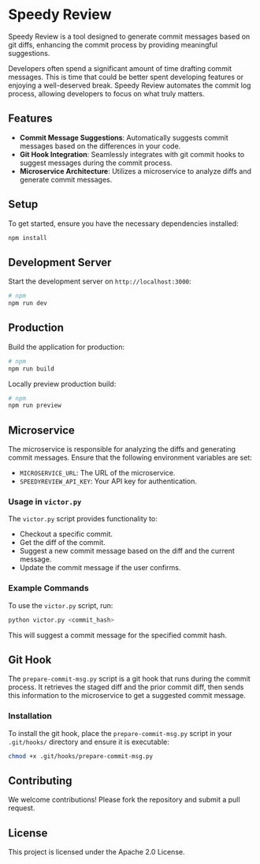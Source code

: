 # Speedy Review

Speedy Review is a tool designed to generate commit messages based on git diffs, enhancing the commit process by providing meaningful suggestions.

Developers often spend a significant amount of time drafting commit messages. This is time that could be better spent developing features or enjoying a well-deserved break. Speedy Review automates the commit log process, allowing developers to focus on what truly matters.

## Features

- **Commit Message Suggestions**: Automatically suggests commit messages based on the differences in your code.
- **Git Hook Integration**: Seamlessly integrates with git commit hooks to suggest messages during the commit process.
- **Microservice Architecture**: Utilizes a microservice to analyze diffs and generate commit messages.

## Setup

To get started, ensure you have the necessary dependencies installed:

```bash
npm install
```

## Development Server

Start the development server on `http://localhost:3000`:

```bash
# npm
npm run dev
```

## Production

Build the application for production:

```bash
# npm
npm run build
```

Locally preview production build:

```bash
# npm
npm run preview
```


## Microservice

The microservice is responsible for analyzing the diffs and generating commit messages. Ensure that the following environment variables are set:

- `MICROSERVICE_URL`: The URL of the microservice.
- `SPEEDYREVIEW_API_KEY`: Your API key for authentication.

### Usage in `victor.py`

The `victor.py` script provides functionality to:

- Checkout a specific commit.
- Get the diff of the commit.
- Suggest a new commit message based on the diff and the current message.
- Update the commit message if the user confirms.

### Example Commands

To use the `victor.py` script, run:

```bash
python victor.py <commit_hash>
```

This will suggest a commit message for the specified commit hash.

## Git Hook

The `prepare-commit-msg.py` script is a git hook that runs during the commit process. It retrieves the staged diff and the prior commit diff, then sends this information to the microservice to get a suggested commit message.

### Installation

To install the git hook, place the `prepare-commit-msg.py` script in your `.git/hooks/` directory and ensure it is executable:

```bash
chmod +x .git/hooks/prepare-commit-msg.py
```


## Contributing

We welcome contributions! Please fork the repository and submit a pull request.

## License

This project is licensed under the Apache 2.0 License.